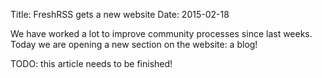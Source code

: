 Title: FreshRSS gets a new website
Date: 2015-02-18

We have worked a lot to improve community processes since last weeks. Today we are opening a new section on the website: a blog!

TODO: this article needs to be finished!
